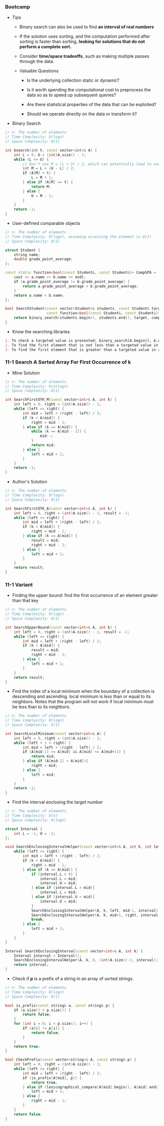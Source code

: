 ### Bootcamp

* Tips

  * Binary search can also be used to find **an interval of real numbers**

  * If the solution uses sorting, and the computation performed after sorting is faster than sorting, **looking for solutions that do not perform a complete sort.**

  * Consider **time/space tradeoffs**, such as making multiple passes through the data.

  * Valuable Questions

    * Is the underlying collection static or dynamic?

    * Is it worth spending the computational cost to preprocess the data so as to speed up subsequent queries?

    * Are there statistical properties of the data that can be exploited?

    * Should we operate directly on the data or transform it?

* Binary Search

```cpp
// n: The number of elements
// Time Complexity: O(logn)
// Space Complexity: O(1)

int bsearch(int t, const vector<int>& A) {
    int L = 0, U = (int)A.size() - 1;
    while (L <= U) {
        // Don't use M = (L + U) / 2, which can potentially lead to overflow
        int M = L + (U - L) / 2;
        if (A[M] < t) {
            L = M + 1;
        } else if (A[M] == t) {
            return M;
        } else {
            U = M - 1;
        }
    }
    return -1;
}
```

* User-defined comparable objects

```cpp
// n: The number of elements
// Time Complexity: O(logn), assuming accessing the element is O(1)
// Space Complexity: O(1)

struct Student {
    string name;
    double grade_point_average;
};

const static function<bool(const Student&, const Student&)> CompGPA = [](const Student& a, const Student& b){
    cout << a.name << b.name << endl;
    if (a.grade_point_average != b.grade_point_average) {
        return a.grade_point_average > b.grade_point_average;
    }
    return a.name < b.name;
};

bool SearchStudent(const vector<Student>& students, const Student& target,
                   const function<bool(const Student&, const Student&)>& comp_GPA) {
    return binary_search(students.begin(), students.end(), target, comp_GPA);
}
```

* Know the searching libraries

```markdown
1. To check a targeted value is presented: binary_search(A.begin(), A.end(), target)
2. To find the first element that is not less than a targeted value in a ascending collection: lower_bound(A.begin(), A.end(), target)
3. To find the first element that is greater than a targeted value in a ascending collection: upper_bound(A.begin(), A.end(), target)
```

### 11-1 Search A Sorted Array For First Occurrence of k

* Mine Solution

```cpp
// n: The number of elements
// Time Complexity: O(n+logn)
// Space Complexity: O(1)

int SearchFirstOfK_M(const vector<int>& A, int k) {
    int left = 0, right = (int)A.size() - 1;
    while (left <= right) {
        int mid = left + (right - left) / 2;
        if (k < A[mid]) {
            right = mid - 1;
        } else if (k == A[mid]) {
            while (k == A[mid - 1]) {
                mid--;
            }
            return mid;
        } else {
            left = mid + 1;
        }
    }
    return -1;
}
```

* Author's Solution

```cpp
// n: The number of elements
// Time Complexity: O(logn)
// Space Complexity: O(1)

int SearchFirstOfK_A(const vector<int>& A, int k) {
    int left = 0, right = (int)A.size() - 1, result = -1;
    while (left <= right) {
        int mid = left + (right - left) / 2;
        if (k < A[mid]) {
            right = mid - 1;
        } else if (k == A[mid]) {
            result = mid;
            right = mid - 1;
        } else {
            left = mid + 1;
        }
    }
    return result;
}
```

### 11-1 Variant

* Finding the upper bound: find the first occurrence of an element greater than that key

```cpp
// n: The number of elements
// Time Complexity: O(logn)
// Space Complexity: O(1)

int SearchUpperBound(const vector<int>& A, int k) {
    int left = 0, right = (int)A.size() - 1, result = -1;
    while (left <= right) {
        int mid = left + (right - left) / 2;
        if (k < A[mid]) {
            result = mid;
            right = mid - 1;
        } else {
            left = mid + 1;
        }
    }
    return result;
}
```

* Find the index of a local minimum when the boundary of a collection is descending and ascending. local minimum is less than or equal to its neighbors. Notes that the program will not work if local minimum must be less than to its neighbors.

```cpp
// n: The number of elements
// Time Complexity: O(logn)
// Space Complexity: O(1)

int SearchLocalMinimum(const vector<int>& A) {
    int left = 0, right = (int)A.size() - 1;
    while (left + 1 < right) {
        int mid = left + (right - left) / 2;
        if (A[mid-1] >= A[mid] && A[mid] <= A[mid+1]) {
            return mid;
        } else if (A[mid-1] < A[mid]){
            right = mid;
        } else {
            left = mid;
        }
    }
    return -1;
}
```

* Find the interval enclosing the target number

```cpp
// n: The number of elements
// Time Complexity: O(n)
// Space Complexity: O(logn)

struct Interval {
    int L = -1, U = -1;
};

void SearchEnclosingIntervalHelper(const vector<int>& A, int k, int left, int right, Interval& interval) {
    while (left <= right) {
        int mid = left + (right - left) / 2;
        if (k < A[mid]) {
            right = mid - 1;
        } else if (k == A[mid]) {
            if (interval.L < 0) {
                interval.L = mid;
                interval.U = mid;
            } else if (interval.L > mid){
                interval.L = mid;
            } else if (interval.U < mid){
                interval.U = mid;
            }
            SearchEnclosingIntervalHelper(A, k, left, mid-1, interval);
            SearchEnclosingIntervalHelper(A, k, mid+1, right, interval);
            break;
        } else {
            left = mid + 1;
        }
    }
}

Interval SearchEnclosingInterval(const vector<int>& A, int k) {
    Interval interval = Interval();
    SearchEnclosingIntervalHelper(A, k, 0, (int)A.size()-1, interval);
    return interval;
}
```

* Check if **p** is a prefix of a string in an array of sorted strings.

```cpp
// n: The number of elements
// Time Complexity: O(logn)
// Space Complexity: O(1)

bool is_prefix(const string& a, const string& p) {
    if (a.size() < p.size()) {
        return false;
    }
    for (int i = 0; i < p.size(); i++) {
        if (a[i] != p[i]) {
            return false;
        }
    }
    return true;
}

bool CheckPrefix(const vector<string>& A, const string& p) {
    int left = 0, right = (int)A.size() - 1;
    while (left <= right) {
        int mid = left + (right - left) / 2;
        if (is_prefix(A[mid], p)) {
            return true;
        } else if (lexicographical_compare(A[mid].begin(), A[mid].end(), p.begin(), p.end())) {
            left = mid + 1;
        } else {
            right = mid - 1;
        }
    }
    return false;
}
```




